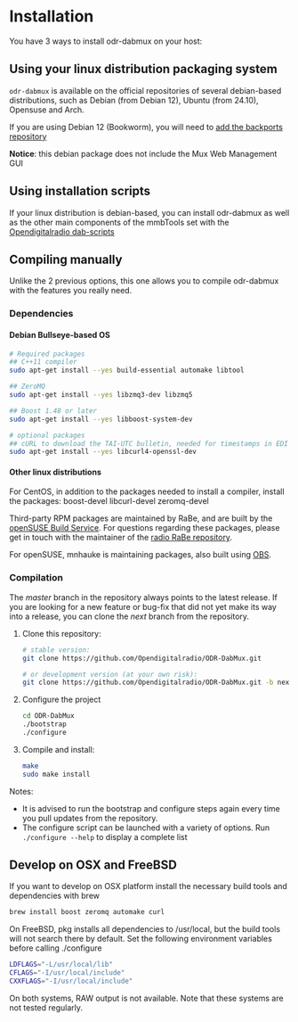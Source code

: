 # Installation

You have 3 ways to install odr-dabmux on your host:

## Using your linux distribution packaging system

`odr-dabmux` is available on the official repositories of several debian-based distributions, such as Debian
(from Debian 12), Ubuntu (from 24.10), Opensuse and Arch.

If you are using Debian 12 (Bookworm), you will need to
[add the backports repository](https://backports.debian.org/Instructions/)

**Notice**: this debian package does not include the Mux Web Management GUI

## Using installation scripts

If your linux distribution is debian-based, you can install odr-dabmux
as well as the other main components of the mmbTools set with the
[Opendigitalradio dab-scripts](https://github.com/opendigitalradio/dab-scripts.git)

## Compiling manually

Unlike the 2 previous options, this one allows you to compile odr-dabmux with the features you really need.

### Dependencies

#### Debian Bullseye-based OS

```sh
# Required packages
## C++11 compiler
sudo apt-get install --yes build-essential automake libtool

## ZeroMQ
sudo apt-get install --yes libzmq3-dev libzmq5

## Boost 1.48 or later
sudo apt-get install --yes libboost-system-dev

# optional packages
## cURL to download the TAI-UTC bulletin, needed for timestamps in EDI output
sudo apt-get install --yes libcurl4-openssl-dev
```

#### Other linux distributions

For CentOS, in addition to the packages needed to install a compiler, install the packages:
boost-devel libcurl-devel zeromq-devel

Third-party RPM packages are maintained by RaBe, and are built by the
[openSUSE Build Service](https://build.opensuse.org/project/show/home:radiorabe:dab).
For questions regarding these packages, please get in touch with the maintainer of
the [radio RaBe repository](https://github.com/radiorabe/).

For openSUSE, mnhauke is maintaining packages, also built using
[OBS](https://build.opensuse.org/project/show/home:mnhauke:ODR-mmbTools).

### Compilation

The *master* branch in the repository always points to the
latest release. If you are looking for a new feature or bug-fix
that did not yet make its way into a release, you can clone the
*next* branch from the repository.

1. Clone this repository:

   ```sh
   # stable version:
   git clone https://github.com/Opendigitalradio/ODR-DabMux.git

   # or development version (at your own risk):
   git clone https://github.com/Opendigitalradio/ODR-DabMux.git -b next
   ```

1. Configure the project

   ```sh
   cd ODR-DabMux
   ./bootstrap
   ./configure
   ```

1. Compile and install:

   ```sh
   make
   sudo make install
   ```

Notes:

- It is advised to run the bootstrap and configure steps again every time you pull updates from the repository.
- The configure script can be launched with a variety of options. Run `./configure --help` to display a complete list

## Develop on OSX and FreeBSD

If you want to develop on OSX platform install the necessary build tools and dependencies with brew

```sh
brew install boost zeromq automake curl
```

On FreeBSD, pkg installs all dependencies to /usr/local, but the build
tools will not search there by default. Set the following environment variables
before calling ./configure

```sh
LDFLAGS="-L/usr/local/lib"
CFLAGS="-I/usr/local/include"
CXXFLAGS="-I/usr/local/include"
```

On both systems, RAW output is not available. Note that these systems are not tested regularly.
